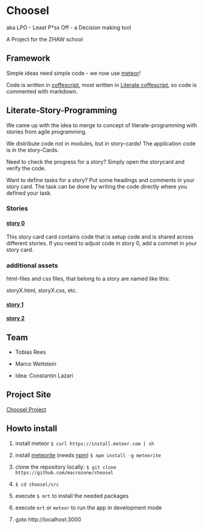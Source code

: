 # Choosel

aka LPO - Least P*ss Off - a Decision making tool

A Project for the ZHAW school

## Framework
Simple ideas need simple code - we now use [meteor](http://www.meteor.com/)!

Code is written in [coffescript](http://coffeescript.org/), 
most written in [Literate coffescript](http://coffeescript.org/#literate), 
so code is commented with markdown. 

## Literate-Story-Programming
We came up with the idea to merge to concept of literate-programming with stories from agile programming.

We distribute code not in modules, but in story-cards! The application code is *in* the story-Cards.

Need to check the progress for a story? Simply open the storycard and verify the code.

Want to define tasks for a story? Put some headings and comments in your story card. 
The task can be done by writing the code directly where you defined your task.

### Stories
#### [story 0](src/story0.coffee.md) 
This story card card contains code that is setup code and is shared across different stories. 
If you need to adjust code in story 0, add a commet in your story card.

### additional assets
html-files and css files, that belong to a story are named like this:

storyX.html, storyX.css, etc.

#### [story 1](src/story1.coffee.md) 

#### [story 2](src/story2.coffee.md) 

## Team

* Tobias Rees

* Marco Wettstein

* Idea: Constantin Lazari 

## Project Site

[Choosel Project](https://projects.zoho.com/portal/zhawrees/newlogin.do?newlogin=true#dashboard/642855000000015005)


## Howto install

1. install meteor
`$ curl https://install.meteor.com | sh`

2. install [meteorite](http://oortcloud.github.io/meteorite/) (needs [npm](https://npmjs.org/))
`$ npm install -g meteorite`

2. clone the repository locally: 
`$ git clone https://github.com/macrozone/choosel`

3. `$ cd choosel/src`

4. execute `$ mrt` to install the needed packages

5. execute `mrt` or `meteor` to run the app in development mode

6. goto http://localhost:3000



